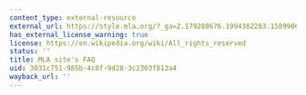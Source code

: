 ```yaml
---
content_type: external-resource
external_url: https://style.mla.org/?_ga=2.179288676.1994382283.1589900639-555236222.1589900639
has_external_license_warning: true
license: https://en.wikipedia.org/wiki/All_rights_reserved
status: ''
title: MLA site's FAQ
uid: 3031c751-985b-4c8f-9d28-3c2303f813a4
wayback_url: ''
---
```

